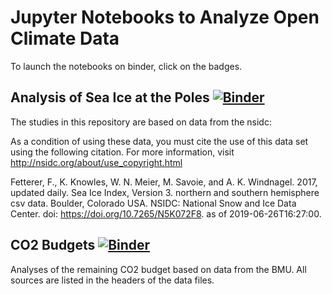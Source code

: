 # Jupyter Notebooks to Analyze Open Climate Data

To launch the notebooks on binder, click on the badges.

## Analysis of Sea Ice at the Poles [![Binder](https://mybinder.org/badge_logo.svg)](https://mybinder.org/v2/gh/s4f-dortmund/open_data_notebooks/master?filepath=2019-06-26_extent_analysis.ipynb)


The studies in this repository are based on data from the nsidc:

As a condition of using these data, you must cite the use of this data set using the following citation. For more information, visit http://nsidc.org/about/use_copyright.html

Fetterer, F., K. Knowles, W. N. Meier, M. Savoie, and A. K. Windnagel. 2017, updated daily. Sea Ice Index, Version 3. northern and southern hemisphere csv data. Boulder, Colorado USA. NSIDC: National Snow and Ice Data Center. doi: https://doi.org/10.7265/N5K072F8. as of 2019-06-26T16:27:00.

## CO2 Budgets [![Binder](https://mybinder.org/badge_logo.svg)](https://mybinder.org/v2/gh/s4f-dortmund/open_data_notebooks/master?filepath=co2_germany_since_1990.ipynb)

Analyses of the remaining CO2 budget based on data from the BMU.
All sources are listed in the headers of the data files.


